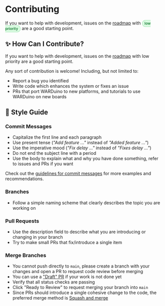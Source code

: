 # Contributing

If you want to help with development, issues on the [roadmap](https://github.com/orgs/TOPLLab/projects/1) with <span class="low">low priority</span> are a good starting point.

<style>
/* Roadmap badge colors */
.low {
    font-size: smaller;
    font-weight: 600;
    color: rgb(26, 127, 55);
    background-color: rgb(218, 251, 225);
    border: 1px solid rgba(74, 194, 107, 0.4);
    border-radius: 999px;
    padding: 3px 7px;
}

html.dark .low {
    color: rgb(63, 185, 80);
    background-color: rgba(46, 160, 67, 0.15);
border-color: rgba(46, 160, 67, 0.4);
}
</style>

## ✨ How Can I Contribute?

If you want to help with development, issues on the [roadmap](https://github.com/orgs/TOPLLab/projects/1) with low priority are a good starting point.

Any sort of contribution is welcome! Including, but not limited to:

- Report a bug you identified
- Write code which enhances the system or fixes an issue
- PRs that port WARDuino to new platforms, and tutorials to use WARDuino on new boards

## 🎨 Style Guide

### Commit Messages

- Capitalize the first line and each paragraph
- Use present tense (_"Add feature ..."_ instead of _"Added feature ..."_)
- Use the imperative mood (_"Fix delay ..."_ instead of _"Fixes delay ..."_)
- Do not end the subject line with a period
- Use the body to explain what and why you have done something, refer to issues and PRs if you want

Check out the [guidelines for commit messages](https://gist.github.com/robertpainsi/b632364184e70900af4ab688decf6f53) for more examples and recommendations.

### Branches

- Follow a simple naming scheme that clearly describes the topic you are working on

### Pull Requests

- Use the description field to describe what you are introducing or changing in your branch
- Try to make small PRs that fix/introduce a single item

### Merge Branches

- You cannot push directly to `main`, please create a branch with your changes and open a PR to request code review before merging
- You can use a ["Draft" PR](https://github.blog/2019-02-14-introducing-draft-pull-requests/) if your work is not done yet
- Verify that all status checks are passing
- Click "Ready to Review" to request merging your branch into `main`
- Since PRs should introduce a single cohesive change to the code, the preferred merge method is [Squash and merge](https://docs.github.com/en/pull-requests/collaborating-with-pull-requests/incorporating-changes-from-a-pull-request/about-pull-request-merges#squash-and-merge-your-commits)

